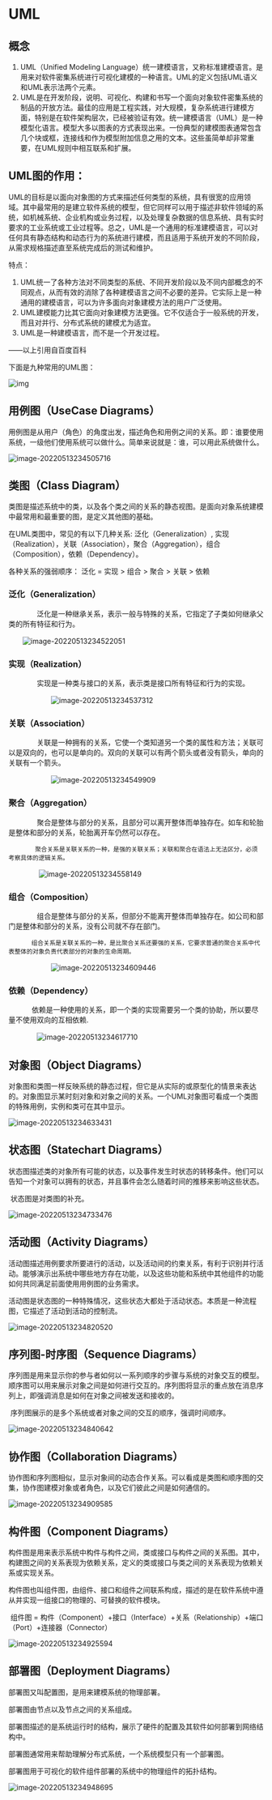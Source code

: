 

# UML

## 概念

1. UML（Unified Modeling Language）统一建模语言，又称标准建模语言。是用来对软件密集系统进行可视化建模的一种语言。UML的定义包括UML语义和UML表示法两个元素。
2. UML是在开发阶段，说明、可视化、构建和书写一个面向对象软件密集系统的制品的开放方法。最佳的应用是工程实践，对大规模，复杂系统进行建模方面，特别是在软件架构层次，已经被验证有效。统一建模语言（UML）是一种模型化语言。模型大多以图表的方式表现出来。一份典型的建模图表通常包含几个块或框，连接线和作为模型附加信息之用的文本。这些虽简单却非常重要，在UML规则中相互联系和扩展。

## UML图的作用：

​		UML的目标是以面向对象图的方式来描述任何类型的系统，具有很宽的应用领域。其中最常用的是建立软件系统的模型，但它同样可以用于描述非软件领域的系统，如机械系统、企业机构或业务过程，以及处理复杂数据的信息系统、具有实时要求的工业系统或工业过程等。总之，UML是一个通用的标准建模语言，可以对任何具有静态结构和动态行为的系统进行建模，而且适用于系统开发的不同阶段，从需求规格描述直至系统完成后的测试和维护。

特点：

1. UML统一了各种方法对不同类型的系统、不同开发阶段以及不同内部概念的不同观点，从而有效的消除了各种建模语言之间不必要的差异。它实际上是一种通用的建模语言，可以为许多面向对象建模方法的用户广泛使用。
2. UML建模能力比其它面向对象建模方法更强。它不仅适合于一般系统的开发，而且对并行、分布式系统的建模尤为适宜。
3. UML是一种建模语言，而不是一个开发过程。

——以上引用自百度百科

下面是九种常用的UML图：

![img](img/watermark,type_ZmFuZ3poZW5naGVpdGk,shadow_10,text_aHR0cHM6Ly9ibG9nLmNzZG4ubmV0L3UwMTI1MDA4NDg=,size_16,color_FFFFFF,t_70.png)

## 用例图（UseCase Diagrams）
用例图是从用户（角色）的角度出发，描述角色和用例之间的关系。即：谁要使用系统，一级他们使用系统可以做什么。简单来说就是：谁，可以用此系统做什么。

![image-20220513234505716](img/image-20220513234505716.png)

## 类图（Class Diagram）
类图是描述系统中的类，以及各个类之间的关系的静态视图。是面向对象系统建模中最常用和最重要的图，是定义其他图的基础。

在UML类图中，常见的有以下几种关系: 泛化（Generalization）,  实现（Realization），关联（Association），聚合（Aggregation），组合（Composition），依赖（Dependency）。

各种关系的强弱顺序： 泛化 = 实现 > 组合 > 聚合 > 关联 > 依赖

### 泛化（Generalization）

　　　　泛化是一种继承关系，表示一般与特殊的关系，它指定了子类如何继承父类的所有特征和行为。

　　![image-20220513234522051](img/image-20220513234522051.png)

### 实现（Realization）

　　　　实现是一种类与接口的关系，表示类是接口所有特征和行为的实现。

　　　　　　![image-20220513234537312](img/image-20220513234537312.png)

### 关联（Association）

　　　　关联是一种拥有的关系，它使一个类知道另一个类的属性和方法；关联可以是双向的，也可以是单向的。双向的关联可以有两个箭头或者没有箭头，单向的关联有一个箭头。

　　　　　　![image-20220513234549909](img/image-20220513234549909.png)

### 聚合（Aggregation）

　　　　聚合是整体与部分的关系，且部分可以离开整体而单独存在。如车和轮胎是整体和部分的关系，轮胎离开车仍然可以存在。

        　　聚合关系是关联关系的一种，是强的关联关系；关联和聚合在语法上无法区分，必须考察具体的逻辑关系。


　　　　 ![image-20220513234558149](img/image-20220513234558149.png)

### 组合（Composition）

　　　　组合是整体与部分的关系，但部分不能离开整体而单独存在。如公司和部门是整体和部分的关系，没有公司就不存在部门。

       　　组合关系是关联关系的一种，是比聚合关系还要强的关系，它要求普通的聚合关系中代表整体的对象负责代表部分的对象的生命周期。


　　　　　　![image-20220513234609446](img/image-20220513234609446.png)

### 依赖（Dependency）

   　 　　依赖是一种使用的关系，即一个类的实现需要另一个类的协助，所以要尽量不使用双向的互相依赖.

　　　　![image-20220513234617710](img/image-20220513234617710.png)

## 对象图（Object Diagrams）
​		对象图和类图一样反映系统的静态过程，但它是从实际的或原型化的情景来表达的。对象图显示某时刻对象和对象之间的关系。一个UML对象图可看成一个类图的特殊用例，实例和类可在其中显示。

![image-20220513234633431](img/image-20220513234633431.png)

 

## 状态图（Statechart Diagrams）
​		状态图描述类的对象所有可能的状态，以及事件发生时状态的转移条件。他们可以告知一个对象可以拥有的状态，并且事件会怎么随着时间的推移来影响这些状态。

​		状态图是对类图的补充。

![image-20220513234733476](img/image-20220513234733476.png)

## 活动图（Activity Diagrams）
​		活动图描述用例要求所要进行的活动，以及活动间的约束关系，有利于识别并行活动。能够演示出系统中哪些地方存在功能，以及这些功能和系统中其他组件的功能如何共同满足前面使用用例图的业务需求。

​		活动图是状态图的一种特殊情况，这些状态大都处于活动状态。本质是一种流程图，它描述了活动到活动的控制流。

 ![image-20220513234820520](img/image-20220513234820520.png)



## 序列图-时序图（Sequence Diagrams）
​		序列图是用来显示你的参与者如何以一系列顺序的步骤与系统的对象交互的模型。顺序图可以用来展示对象之间是如何进行交互的。序列图将显示的重点放在消息序列上，即强调消息是如何在对象之间被发送和接收的。

​		序列图展示的是多个系统或者对象之间的交互的顺序，强调时间顺序。

 ![image-20220513234840642](img/image-20220513234840642.png)



## 协作图（Collaboration Diagrams）
​		协作图和序列图相似，显示对象间的动态合作关系。可以看成是类图和顺序图的交集，协作图建模对象或者角色，以及它们彼此之间是如何通信的。

 ![image-20220513234909585](img/image-20220513234909585.png)



## 构件图（Component Diagrams）
​		构件图是用来表示系统中构件与构件之间，类或接口与构件之间的关系图。其中，构建图之间的关系表现为依赖关系，定义的类或接口与类之间的关系表现为依赖关系或实现关系。

​		构件图也叫组件图，由组件、接口和组件之间联系构成，描述的是在软件系统中遵从并实现一组接口的物理的、可替换的软件模块。

​		组件图 = 构件（Component）+接口（Interface）+关系（Relationship）+端口（Port）+连接器（Connector）



![image-20220513234925594](img/image-20220513234925594.png)

## 部署图（Deployment Diagrams）
部署图又叫配置图，是用来建模系统的物理部署。

部署图由节点以及节点之间的关系组成。

部署图描述的是系统运行时的结构，展示了硬件的配置及其软件如何部署到网络结构中。

部署图通常用来帮助理解分布式系统，一个系统模型只有一个部署图。

部署图用于可视化的软件组件部署的系统中的物理组件的拓扑结构。

![image-20220513234948695](img/image-20220513234948695.png)
